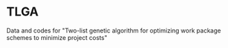 # TLGA
Data and codes for "Two-list genetic algorithm for optimizing work package schemes to minimize project costs"

